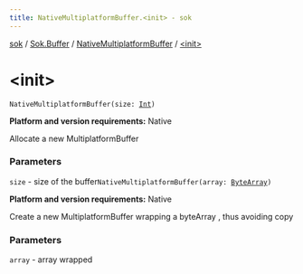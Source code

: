 ```yaml
---
title: NativeMultiplatformBuffer.<init> - sok
---
```


[sok](../../index.html) / [Sok.Buffer](../index.html) / [NativeMultiplatformBuffer](index.html) / [&lt;init&gt;](./-init-.html)

# &lt;init&gt;

`NativeMultiplatformBuffer(size: `[`Int`](https://kotlinlang.org/api/latest/jvm/stdlib/kotlin/-int/index.html)`)`

**Platform and version requirements:** Native

Allocate a new MultiplatformBuffer

### Parameters

`size` - size of the buffer`NativeMultiplatformBuffer(array: `[`ByteArray`](https://kotlinlang.org/api/latest/jvm/stdlib/kotlin/-byte-array/index.html)`)`

**Platform and version requirements:** Native

Create a new MultiplatformBuffer wrapping a byteArray , thus avoiding copy

### Parameters

`array` - array wrapped